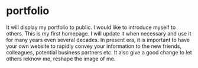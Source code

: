 # portfolio
It will display my portfolio to public. I would like to introduce myself to others.
This is my first homepage. I will update it when necessary and use it for many years even several decades.
In present era, it is important to have your own website to rapidly convey your information to the new friends, colleagues, potential business partners etc. It also give a good change to let others reknow me, reshape the image of me.



